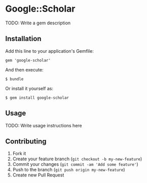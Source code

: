 # Google::Scholar

TODO: Write a gem description

## Installation

Add this line to your application's Gemfile:

    gem 'google-scholar'

And then execute:

    $ bundle

Or install it yourself as:

    $ gem install google-scholar

## Usage

TODO: Write usage instructions here

## Contributing

1. Fork it
2. Create your feature branch (`git checkout -b my-new-feature`)
3. Commit your changes (`git commit -am 'Add some feature'`)
4. Push to the branch (`git push origin my-new-feature`)
5. Create new Pull Request
